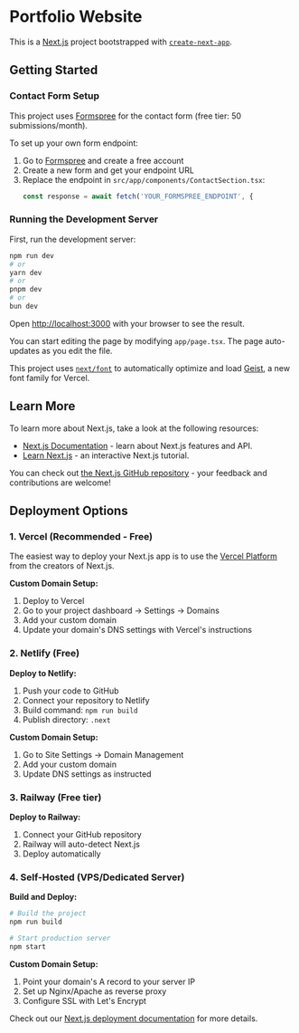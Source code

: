 # Portfolio Website

This is a [Next.js](https://nextjs.org) project bootstrapped with [`create-next-app`](https://nextjs.org/docs/app/api-reference/cli/create-next-app).

## Getting Started

### Contact Form Setup

This project uses [Formspree](https://formspree.io/) for the contact form (free tier: 50 submissions/month).

To set up your own form endpoint:

1. Go to [Formspree](https://formspree.io/) and create a free account
2. Create a new form and get your endpoint URL
3. Replace the endpoint in `src/app/components/ContactSection.tsx`:
   ```typescript
   const response = await fetch('YOUR_FORMSPREE_ENDPOINT', {
   ```

### Running the Development Server

First, run the development server:

```bash
npm run dev
# or
yarn dev
# or
pnpm dev
# or
bun dev
```

Open [http://localhost:3000](http://localhost:3000) with your browser to see the result.

You can start editing the page by modifying `app/page.tsx`. The page auto-updates as you edit the file.

This project uses [`next/font`](https://nextjs.org/docs/app/building-your-application/optimizing/fonts) to automatically optimize and load [Geist](https://vercel.com/font), a new font family for Vercel.

## Learn More

To learn more about Next.js, take a look at the following resources:

- [Next.js Documentation](https://nextjs.org/docs) - learn about Next.js features and API.
- [Learn Next.js](https://nextjs.org/learn) - an interactive Next.js tutorial.

You can check out [the Next.js GitHub repository](https://github.com/vercel/next.js) - your feedback and contributions are welcome!

## Deployment Options

### 1. Vercel (Recommended - Free)

The easiest way to deploy your Next.js app is to use the [Vercel Platform](https://vercel.com/new?utm_medium=default-template&filter=next.js&utm_source=create-next-app&utm_campaign=create-next-app-readme) from the creators of Next.js.

**Custom Domain Setup:**
1. Deploy to Vercel
2. Go to your project dashboard → Settings → Domains
3. Add your custom domain
4. Update your domain's DNS settings with Vercel's instructions

### 2. Netlify (Free)

**Deploy to Netlify:**
1. Push your code to GitHub
2. Connect your repository to Netlify
3. Build command: `npm run build`
4. Publish directory: `.next`

**Custom Domain Setup:**
1. Go to Site Settings → Domain Management
2. Add your custom domain
3. Update DNS settings as instructed

### 3. Railway (Free tier)

**Deploy to Railway:**
1. Connect your GitHub repository
2. Railway will auto-detect Next.js
3. Deploy automatically

### 4. Self-Hosted (VPS/Dedicated Server)

**Build and Deploy:**
```bash
# Build the project
npm run build

# Start production server
npm start
```

**Custom Domain Setup:**
1. Point your domain's A record to your server IP
2. Set up Nginx/Apache as reverse proxy
3. Configure SSL with Let's Encrypt

Check out our [Next.js deployment documentation](https://nextjs.org/docs/app/building-your-application/deploying) for more details.
